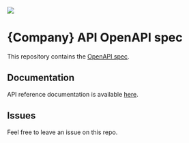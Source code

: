 [![](https://fern-image-hosting.s3.us-east-1.amazonaws.com/OpenAPI_no_bkg.png)](/openapi.yml)

# {Company} API OpenAPI spec

This repository contains the [OpenAPI spec](/openapi.yml).

## Documentation

API reference documentation is available [here](docs_url).

## Issues

Feel free to leave an issue on this repo.
